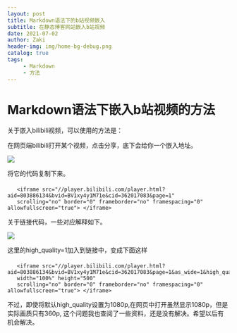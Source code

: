 ```yaml
---
layout: post
title: Markdown语法下的b站视频嵌入
subtitle: 在静态博客网站嵌入b站视频
date: 2021-07-02
author: Zaki
header-img: img/home-bg-debug.png
catalog: true
tags:
     - Markdown
     - 方法
---
```


# Markdown语法下嵌入b站视频的方法

关于嵌入bilibili视频，可以使用的方法是：

在网页端bilibili打开某个视频，点击分享，底下会给你一个嵌入地址。

![](https://tva1.sinaimg.cn/large/008i3skNly1gs2q9ndzijj30n30b240t.jpg)

将它的代码复制下来。

####

       <iframe src="//player.bilibili.com/player.html?aid=803886134&bvid=BV1xy4y1M71e&cid=362017083&page=1" 
       scrolling="no" border="0" frameborder="no" framespacing="0" allowfullscreen="true"> </iframe>

关于链接代码，一些对应解释如下。

![](https://tva1.sinaimg.cn/large/008i3skNly1gs2qc3ieq9j30nw0fjjty.jpg)

这里的high_quality=1加入到链接中，变成下面这样

####    

       <iframe src="//player.bilibili.com/player.html?aid=803886134&bvid=BV1xy4y1M71e&cid=362017083&page=1&as_wide=1&high_quality=1&danmaku=0&t=30”
       width="100%" height="500"
       scrolling="no" border="0" frameborder="no" framespacing="0" allowfullscreen="true"> </iframe>

不过，即使将默认high_quality设置为1080p,在网页中打开虽然显示1080p，但是实际画质只有360p, 这个问题我也查阅了一些资料，还是没有解决。希望以后有机会解决。


